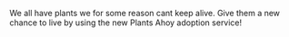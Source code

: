 We all have plants we for some reason cant keep alive. 
Give them a new chance to live by using the new Plants Ahoy adoption service!


